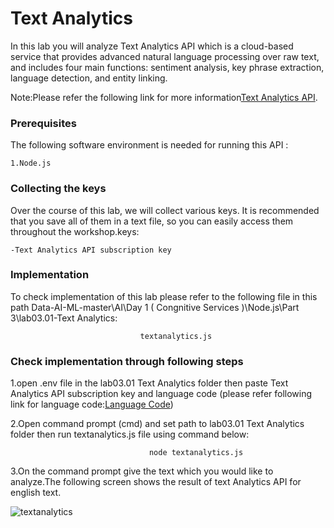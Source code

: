 # Text Analytics 

In this lab you will analyze Text Analytics API which is a cloud-based service that provides advanced natural language processing over raw text, and includes four main functions: sentiment analysis, key phrase extraction, language detection, and entity linking.

Note:Please refer the following link for more information[Text Analytics API](https://azure.microsoft.com/en-in/services/cognitive-services/text-analytics/).

### Prerequisites
The following software environment is needed for running this API :

```
1.Node.js
```

### Collecting the keys

Over the course of this lab, we will collect various keys. It is recommended that you save all of them in a text file, so you can easily access them throughout the workshop.keys:

```
-Text Analytics API subscription key
```


### Implementation

To check implementation of this lab please refer to the following file in this path Data-AI-ML-master\AI\Day 1 ( Congnitive Services )\Node.js\Part 3\lab03.01-Text Analytics:

```
                             textanalytics.js
```

### Check implementation through following steps

1.open .env file in the lab03.01 Text Analytics folder then paste Text Analytics API subscription key and language code (please refer following link for language code:[Language Code](https://docs.microsoft.com/en-in/azure/cognitive-services/text-analytics/text-analytics-supported-languages))   


2.Open command prompt (cmd) and set path to lab03.01 Text Analytics folder then run textanalytics.js file using command below:
```
                               node textanalytics.js
```
3.On the command prompt give the text which you would like to analyze.The following screen shows the result of text Analytics API for english text.  

![textanalytics](https://user-images.githubusercontent.com/31923904/41188060-7ba8aba0-6bd5-11e8-9c13-49e8f64ab3f1.png)

